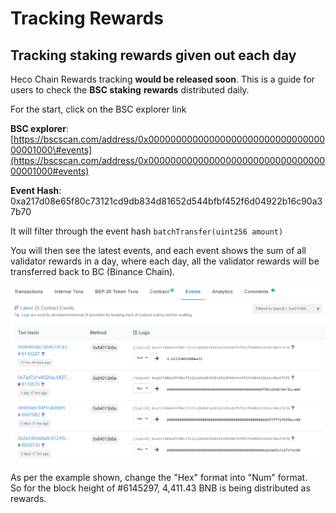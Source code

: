 # Tracking Rewards

## Tracking staking rewards given out each day

Heco Chain Rewards tracking **would be released soon**. This is a guide for users to check the **BSC staking** **rewards** distributed daily.  
  
For the start, click on the BSC explorer link

**BSC explorer**: [https://bscscan.com/address/0x0000000000000000000000000000000000001000\#events](https://bscscan.com/address/0x0000000000000000000000000000000000001000#events)

**Event Hash**: 0xa217d08e65f80c73121cd9db834d81652d544bfbf452f6d04922b16c90a37b70  
  
It will filter through the event hash `batchTransfer(uint256 amount)`

You will then see the latest events, and each event shows the sum of all validator rewards in a day, where each day, all the validator rewards will be transferred back to BC \(Binance Chain\).

![](../../.gitbook/assets/image%20%281%29.png)

As per the example shown, change the "Hex" format into "Num" format.  
So for the block height of \#6145297, 4,411.43 BNB is being distributed as rewards.

